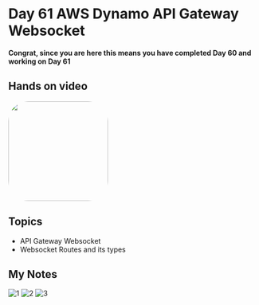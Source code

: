 # Day 61 AWS Dynamo API Gateway Websocket

**Congrat, since you are here this means you have completed Day 60 and working on Day 61**

## Hands on video
<a href="https://youtu.be/Uw3mePlHDTU">
<img src="https://i3.ytimg.com/vi/Uw3mePlHDTU/hqdefault.jpg" align="center" width="200" style="border-radius:40px" />
</a>

## Topics
  - API Gateway Websocket
  - Websocket Routes and its types

## My Notes
  ![1](https://user-images.githubusercontent.com/41295276/127820022-97f34246-ce60-4bfa-8219-cf9f9d9816ee.jpeg)
  ![2](https://user-images.githubusercontent.com/41295276/127820036-cf201191-396e-4660-ad81-3de88f3eae49.jpeg)
  ![3](https://user-images.githubusercontent.com/41295276/127820042-f3c56a6a-17b1-4c84-bf90-859455587598.jpeg)




